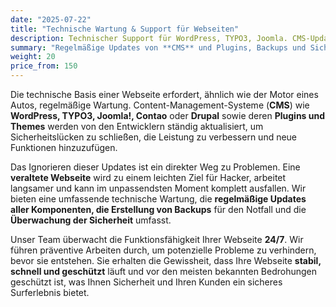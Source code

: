 ```yaml
---
date: "2025-07-22"
title: "Technische Wartung & Support für Webseiten"
description: Technischer Support für WordPress, TYPO3, Joomla. CMS-Updates, Plugin-Wartung, Backups und Sicherheitsmonitoring.
summary: "Regelmäßige Updates von **CMS** und Plugins, Backups und Sicherheitsüberwachung – wir sorgen für einen stabilen und geschützten Betrieb Ihrer Webseite, 24/7."
weight: 20
price_from: 150
---
```


Die technische Basis einer Webseite erfordert, ähnlich wie der Motor eines Autos, regelmäßige Wartung. Content-Management-Systeme (**CMS**) wie **WordPress, TYPO3, Joomla!, Contao** oder **Drupal** sowie deren **Plugins und Themes** werden von den Entwicklern ständig aktualisiert, um Sicherheitslücken zu schließen, die Leistung zu verbessern und neue Funktionen hinzuzufügen.

Das Ignorieren dieser Updates ist ein direkter Weg zu Problemen. Eine **veraltete Webseite** wird zu einem leichten Ziel für Hacker, arbeitet langsamer und kann im unpassendsten Moment komplett ausfallen. Wir bieten eine umfassende technische Wartung, die **regelmäßige Updates aller Komponenten, die Erstellung von Backups** für den Notfall und die **Überwachung der Sicherheit** umfasst.

Unser Team überwacht die Funktionsfähigkeit Ihrer Webseite **24/7**. Wir führen präventive Arbeiten durch, um potenzielle Probleme zu verhindern, bevor sie entstehen. Sie erhalten die Gewissheit, dass Ihre Webseite **stabil, schnell und geschützt** läuft und vor den meisten bekannten Bedrohungen geschützt ist, was Ihnen Sicherheit und Ihren Kunden ein sicheres Surferlebnis bietet.
